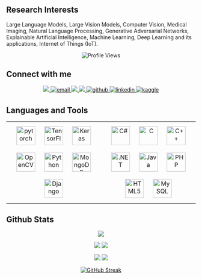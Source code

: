 ## **Research Interests** 

Large Language Models, Large Vision Models, Computer Vision, Medical Imaging, Natural Language Processing, Generative Adversarial Networks, Explainable Artificial Intelligence, Machine Learning, Deep Learning and its applications, Internet of Things (IoT).

<div align="center">
    <img src="https://komarev.com/ghpvc/?username=fatemafaria142&style=flat-square&color=blue" alt="Profile Views"/>
</div>

## **Connect with me** 
<div align="center">
<a href="https://fatema-faria.github.io">
    <img src="https://img.shields.io/badge/website-blue?style=for-the-badge&logo=homeadvisor&logoColor=white">
</a>  
<a href="mailto:fatema.faria142@gmail.com" target="_blank">
  <img src="https://img.shields.io/badge/email-%23D14836.svg?&style=for-the-badge&logo=mail.ru&logoColor=white" alt="email" style="margin-bottom: 5px;" />
</a>    
<a href='https://scholar.google.com/citations?user=LEken_4AAAAJ&hl=en&authuser=1' target="_blank">
    <img src='https://img.shields.io/badge/Google%20Scholar-100000?style=for-the-badge&logo=GoogleScholar&logoColor=white&&color=0181FF'>
</a>
<a href='https://www.researchgate.net/profile/Fatema-Faria' target="_blank">
    <img src='https://img.shields.io/badge/ResearchGate-100000?style=for-the-badge&logo=researchgate&logoColor=white'>
</a>
<a href="https://github.com/fatemafaria142" target="_blank">
<img src=https://img.shields.io/badge/github-%2324292e.svg?&style=for-the-badge&logo=github&logoColor=white alt=github style="margin-bottom: 5px;" />
</a>
<a href="https://www.linkedin.com/in/fatema142/" target="_blank">
<img src=https://img.shields.io/badge/linkedin-%231E77B5.svg?&style=for-the-badge&logo=linkedin&logoColor=white alt=linkedin style="margin-bottom: 5px;" />
</a>
<a href="https://www.kaggle.com/sfariya10" target="_blank">
<img src=https://img.shields.io/badge/kaggle-%2344BAE8.svg?&style=for-the-badge&logo=kaggle&logoColor=white alt=kaggle style="margin-bottom: 5px;" />
</a>
</div>  


## **Languages and Tools**
<div align="center">  
<table><tr><td valign="top" width="50%">

<div align="center">  
<a href="https://pytorch.org/" target="_blank"><img style="margin: 10px" src="https://profilinator.rishav.dev/skills-assets/pytorch-icon.svg" alt="pytorch" height="50" /></a>  
<a href="https://www.tensorflow.org/" target="_blank"><img style="margin: 10px" src="https://profilinator.rishav.dev/skills-assets/tensorflow-icon.svg" alt="TensorFlow" height="50" /></a>  
<a href="https://keras.io/" target="_blank"><img style="margin: 10px" src="https://profilinator.rishav.dev/skills-assets/keras.png" alt="Keras" height="50" /></a>  
<a href="https://opencv.org/" target="_blank"><img style="margin: 10px" src="https://profilinator.rishav.dev/skills-assets/opencv-icon.svg" alt="OpenCV" height="50" /></a>  
<a href="https://www.python.org/" target="_blank"><img style="margin: 10px" src="https://profilinator.rishav.dev/skills-assets/python-original.svg" alt="Python" height="50" /></a>  
<a href="https://www.mongodb.com/" target="_blank"><img style="margin: 10px" src="https://profilinator.rishav.dev/skills-assets/mongodb-original-wordmark.svg" alt="MongoDB" height="50" /></a>  
<a href="https://www.djangoproject.com/" target="_blank"><img style="margin: 10px" src="https://profilinator.rishav.dev/skills-assets/django-original.svg" alt="Django" height="50" /></a>  
</div>

</td><td valign="top" width="50%">

<div align="center">  
<a href="https://docs.microsoft.com/en-us/dotnet/csharp/" target="_blank"><img style="margin: 10px" src="https://profilinator.rishav.dev/skills-assets/csharp-original.svg" alt="C#" height="50" /></a>  
<a href="https://www.cprogramming.com/" target="_blank"><img style="margin: 10px" src="https://profilinator.rishav.dev/skills-assets/c-original.svg" alt="C" height="50" /></a>  
<a href="https://www.cplusplus.com/" target="_blank"><img style="margin: 10px" src="https://profilinator.rishav.dev/skills-assets/cplusplus-original.svg" alt="C++" height="50" /></a>  
<a href="https://dotnet.microsoft.com/download/dotnet-framework" target="_blank"><img style="margin: 10px" src="https://profilinator.rishav.dev/skills-assets/dot-net-original-wordmark.svg" alt=".NET" height="50" /></a>  
<a href="https://www.java.com/" target="_blank"><img style="margin: 10px" src="https://profilinator.rishav.dev/skills-assets/java-original-wordmark.svg" alt="Java" height="50" /></a>  
<a href="https://www.php.net/" target="_blank"><img style="margin: 10px" src="https://profilinator.rishav.dev/skills-assets/php-original.svg" alt="PHP" height="50" /></a>  
<a href="https://en.wikipedia.org/wiki/HTML5" target="_blank"><img style="margin: 10px" src="https://profilinator.rishav.dev/skills-assets/html5-original-wordmark.svg" alt="HTML5" height="50" /></a>  
<a href="https://www.mysql.com/" target="_blank"><img style="margin: 10px" src="https://profilinator.rishav.dev/skills-assets/mysql-original-wordmark.svg" alt="MySQL" height="50" /></a>  
</div>

</td>
</tr></table>  
</div>

## Github Stats
<div align="center">
    
![](http://github-profile-summary-cards.vercel.app/api/cards/profile-details?username=fatemafaria142&theme=aura_dark)

![](http://github-profile-summary-cards.vercel.app/api/cards/stats?username=fatemafaria142&theme=aura)
![](http://github-profile-summary-cards.vercel.app/api/cards/productive-time?username=fatemafaria142&theme=dracula&utcOffset=8)

![](http://github-profile-summary-cards.vercel.app/api/cards/repos-per-language?username=fatemafaria142&theme=apprentice)
![](http://github-profile-summary-cards.vercel.app/api/cards/most-commit-language?username=fatemafaria142&theme=apprentice)

[![GitHub Streak](https://streak-stats.demolab.com?user=fatemafaria142&theme=dracula&card_width=700)](https://git.io/streak-stats)

</div>
